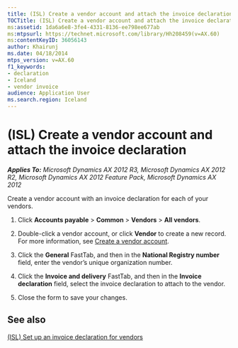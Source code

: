 ```yaml
---
title: (ISL) Create a vendor account and attach the invoice declaration
TOCTitle: (ISL) Create a vendor account and attach the invoice declaration
ms:assetid: 1da6a6e8-3fe4-4331-8136-ee798ee677ab
ms:mtpsurl: https://technet.microsoft.com/library/Hh208459(v=AX.60)
ms:contentKeyID: 36056143
author: Khairunj
ms.date: 04/18/2014
mtps_version: v=AX.60
f1_keywords:
- declaration
- Iceland
- vendor invoice
audience: Application User
ms.search.region: Iceland
---
```


# (ISL) Create a vendor account and attach the invoice declaration 


_**Applies To:** Microsoft Dynamics AX 2012 R3, Microsoft Dynamics AX 2012 R2, Microsoft Dynamics AX 2012 Feature Pack, Microsoft Dynamics AX 2012_

Create a vendor account with an invoice declaration for each of your vendors.

1.  Click **Accounts payable** \> **Common** \> **Vendors** \> **All vendors**.

2.  Double-click a vendor account, or click **Vendor** to create a new record. For more information, see [Create a vendor account](create-a-vendor-account.md).

3.  Click the **General** FastTab, and then in the **National Registry number** field, enter the vendor’s unique organization number.

4.  Click the **Invoice and delivery** FastTab, and then in the **Invoice declaration** field, select the invoice declaration to attach to the vendor.

5.  Close the form to save your changes.

## See also

[(ISL) Set up an invoice declaration for vendors](isl-set-up-an-invoice-declaration-for-vendors.md)

  


